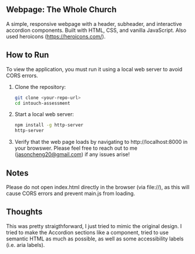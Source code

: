 ## Webpage: The Whole Church
A simple, responsive webpage with a header, subheader, and interactive accordion components.
Built with HTML, CSS, and vanilla JavaScript. Also used heroicons (https://heroicons.com/).

## How to Run
To view the application, you must run it using a local web server to avoid CORS errors.

1. Clone the repository:
   ```bash
   git clone <your-repo-url>
   cd intouch-assessment

2. Start a local web server:
   ```bash
   npm install -g http-server
   http-server

3. Verify that the web page loads by navigating to http://localhost:8000 in your browswer.
   Please feel free to reach out to me (jasoncheng20@gmail.com) if any issues arise!

## Notes
Please do not open index.html directly in the browser (via file://), as this will cause CORS errors and prevent main.js from loading.

## Thoughts
This was pretty straigthforward, I just tried to mimic the original design.
I tried to make the Accordion sections like a component, tried to use semantic HTML as much as possible, as well as some accessibility labels (i.e. aria labels).
